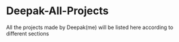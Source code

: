 # Deepak-All-Projects
All the projects made by Deepak(me) will be listed here according to different sections
